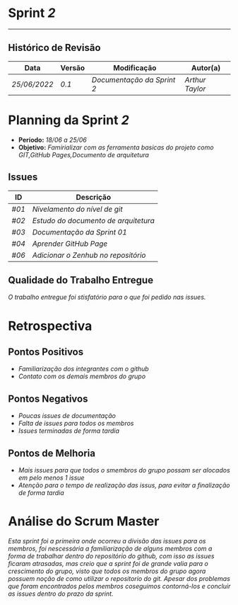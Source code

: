 <!---
O layout da documentação das sprints foi feito se baseando nos documentos produzidos
pela equipe do software Acácia, estando disponíveis em: 
<https://github.com/fga-eps-mds/2019.2-Acacia/tree/develop/docs/sprints>.
Tal layout é apenas um exemplo e pode vir a ser alterado a qualquer momento!
-->
# Sprint _2_
---
## Histórico de Revisão
| Data | Versão | Modificação | Autor(a) |
| --- | --- | --- | --- |
| _25/06/2022_ | _0.1_ | _Documentação da Sprint 2_ | _Arthur Taylor_ |

# Planning da Sprint _2_

- **Período:** _18/06 a 25/06_
- **Objetivo:** _Famirializar com as ferramenta basicas do projeto como GIT,GitHub Pages,Documento de arquitetura_

## Issues

| **ID** | **Descrição** |
| --- | --------- | 
| _#01_ | _Nivelamento do nível de git_ |
| _#02_ | _Estudo do documento de arquitetura_ |
| _#03_ | _Documentação da Sprint 01_ |
| _#04_ | _Aprender GitHub Page_ |
| _#06_ | _Adicionar o Zenhub no repositório_ |


## Qualidade do Trabalho Entregue
_O trabalho entregue foi stisfatório para o que foi pedido nas issues._

# Retrospectiva

## Pontos Positivos
- _Familiarização dos integrantes com o github_
- _Contato com os demais membros do grupo_

## Pontos Negativos
- _Poucas issues de documentação_
- _Falta de issues para todos os membros_
- _Issues terminadas de forma tardia_

## Pontos de Melhoria
- _Mais issues para que todos o smembros do grupo possam ser alocados em pelo menos 1 issue_
- _Atenção para o tempo de realização das issus, para evitar a finalização de forma tardia_


# Análise do Scrum Master
_Esta sprint foi a primeira onde ocorreu a divisão das issues para os membros, foi nescessária a familiarização de alguns membros com a forma de trabalhar dentro do repositório do github, com isso as issues ficaram atrasadas, mas creio que a sprint foi de grande valia para o crescimento do grupo, visto que todos os membros do grupo agora possuem noção de como utilizar o repositorio do git. Apesar dos problemas que foram encontrados pelos membros coseguimos contorná-los e concluir as issues dentro do prazo da sprint._
